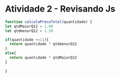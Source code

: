 # Atividade 2 - Revisando Js

```javascript
function calculaPrecoTotal(quantidade) {
let qtdMaiorQ12 = 1.00
let qtdmenorQ12 = 1.30

if(quantidade <=11){
  return quantidade * qtdmenorQ12
}
else{
  return quantidade * qtdMaiorQ12
}
  
}
```

